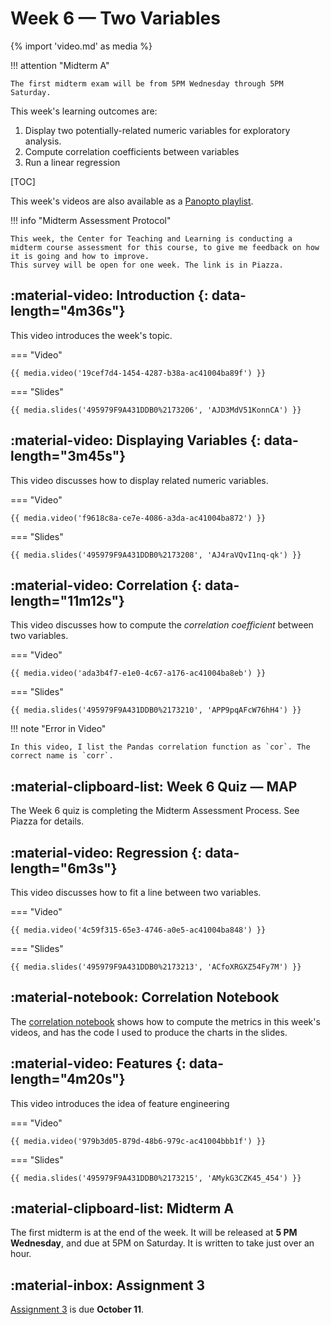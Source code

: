 # Week 6 — Two Variables
{% import 'video.md' as media %}

!!! attention "Midterm A"

    The first midterm exam will be from 5PM Wednesday through 5PM Saturday.

This week's learning outcomes are:

1.  Display two potentially-related numeric variables for exploratory analysis.
2.  Compute correlation coefficients between variables
3.  Run a linear regression

[TOC]

This week's videos are also available as a [Panopto playlist](https://boisestate.hosted.panopto.com/Panopto/Pages/Viewer.aspx?pid=cabf2b0d-5b7c-493e-adb5-ac4100523399).

!!! info "Midterm Assessment Protocol"

    This week, the Center for Teaching and Learning is conducting a midterm course assessment for this course, to give me feedback on how it is going and how to improve.
    This survey will be open for one week. The link is in Piazza.

## :material-video: Introduction {: data-length="4m36s"}

This video introduces the week's topic.

=== "Video"

    {{ media.video('19cef7d4-1454-4287-b38a-ac41004ba89f') }}

=== "Slides"

    {{ media.slides('495979F9A431DDB0%2173206', 'AJD3MdV51KonnCA') }}

## :material-video: Displaying Variables {: data-length="3m45s"}

This video discusses how to display related numeric variables.

=== "Video"

    {{ media.video('f9618c8a-ce7e-4086-a3da-ac41004ba872') }}

=== "Slides"

    {{ media.slides('495979F9A431DDB0%2173208', 'AJ4raVQvI1nq-qk') }}


## :material-video: Correlation {: data-length="11m12s"}

This video discusses how to compute the *correlation coefficient* between two variables.

=== "Video"

    {{ media.video('ada3b4f7-e1e0-4c67-a176-ac41004ba8eb') }}

=== "Slides"

    {{ media.slides('495979F9A431DDB0%2173210', 'APP9pqAFcW76hH4') }}

!!! note "Error in Video"

    In this video, I list the Pandas correlation function as `cor`. The correct name is `corr`.

## :material-clipboard-list: Week 6 Quiz — MAP

The Week 6 quiz is completing the Midterm Assessment Process.
See Piazza for details.


## :material-video: Regression {: data-length="6m3s"}

This video discusses how to fit a line between two variables.

=== "Video"

    {{ media.video('4c59f315-65e3-4746-a0e5-ac41004ba848') }}

=== "Slides"

    {{ media.slides('495979F9A431DDB0%2173213', 'ACfoXRGXZ54Fy7M') }}


## :material-notebook: Correlation Notebook

The [correlation notebook](../../resources/tutorials/Correlation.ipynb) shows how to compute the metrics in this week's videos, and has the code I used to produce the charts in the slides.


## :material-video: Features {: data-length="4m20s"}

This video introduces the idea of feature engineering

=== "Video"

    {{ media.video('979b3d05-879d-48b6-979c-ac41004bbb1f') }}

=== "Slides"

    {{ media.slides('495979F9A431DDB0%2173215', 'AMykG3CZK45_454') }}

## :material-clipboard-list: Midterm A

The first midterm is at the end of the week.  It will be released at **5 PM Wednesday**, and due at 5PM on Saturday.
It is written to take just over an hour.

## :material-inbox: Assignment 3

[Assignment 3](../../assignments/A3/index.md) is due **October 11**.
